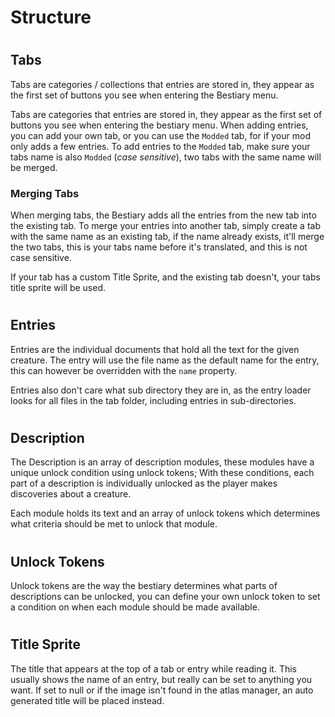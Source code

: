# Structure
#
#
## Tabs

Tabs are categories / collections that entries are stored in, they appear as the first set of buttons you see when entering the Bestiary menu.

Tabs are categories that entries are stored in, they appear as the first set of buttons you see when entering the bestiary menu.
When adding entries, you can add your own tab, or you can use the `Modded` tab, for if your mod only adds a few entries.
To add entries to the `Modded` tab, make sure your tabs name is also `Modded` (*case sensitive*), two tabs with the same name will be merged.

### Merging Tabs

When merging tabs, the Bestiary adds all the entries from the new tab into the existing tab. To merge your entries into another tab, simply create a tab with the same name as an existing tab, if the name already exists, it'll merge the two tabs, this is your tabs name before it's translated, and this is not case sensitive.

If your tab has a custom Title Sprite, and the existing tab doesn't, your tabs title sprite will be used.

#
#

## Entries

Entries are the individual documents that hold all the text for the given creature. The entry will use the file name as the default name for the entry, this can however be overridden with the `name` property.

Entries also don't care what sub directory they are in, as the entry loader looks for all files in the tab folder, including entries in sub-directories.

#
#

## Description

The Description is an array of description modules, these modules have a unique unlock condition using unlock tokens; With these conditions, each part of a description is individually unlocked as the player makes discoveries about a creature.

Each module holds its text and an array of unlock tokens which determines what criteria should be met to unlock that module.

#
#

## Unlock Tokens

Unlock tokens are the way the bestiary determines what parts of descriptions can be unlocked, you can define your own unlock token to set a condition on when each module should be made available.

#
#

## Title Sprite

The title that appears at the top of a tab or entry while reading it. This usually shows the name of an entry, but really can be set to anything you want. If set to null or if the image isn't found in the atlas manager, an auto generated title will be placed instead.